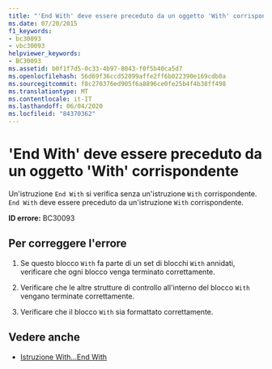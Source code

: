 ```yaml
---
title: "'End With' deve essere preceduto da un oggetto 'With' corrispondente"
ms.date: 07/20/2015
f1_keywords:
- bc30093
- vbc30093
helpviewer_keywords:
- BC30093
ms.assetid: b0f1f7d5-0c33-4b97-8043-f0f5b40ca5d7
ms.openlocfilehash: 56d69f36ccd52099affe2ff6b022390e169cdb0a
ms.sourcegitcommit: f8c270376ed905f6a8896ce0fe25b4f4b38ff498
ms.translationtype: MT
ms.contentlocale: it-IT
ms.lasthandoff: 06/04/2020
ms.locfileid: "84370362"
---
```

# <a name="end-with-must-be-preceded-by-a-matching-with"></a>'End With' deve essere preceduto da un oggetto 'With' corrispondente
Un'istruzione `End With` si verifica senza un'istruzione `With` corrispondente. `End With` deve essere preceduto da un'istruzione `With` corrispondente.  
  
 **ID errore:** BC30093  
  
## <a name="to-correct-this-error"></a>Per correggere l'errore  
  
1. Se questo blocco `With` fa parte di un set di blocchi `With` annidati, verificare che ogni blocco venga terminato correttamente.  
  
2. Verificare che le altre strutture di controllo all'interno del blocco `With` vengano terminate correttamente.  
  
3. Verificare che il blocco `With` sia formattato correttamente.  
  
## <a name="see-also"></a>Vedere anche

- [Istruzione With...End With](../language-reference/statements/with-end-with-statement.md)
